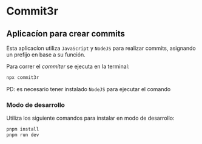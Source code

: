 # Commit3r
## Aplicacíon para crear commits

Esta aplicacíon utiliza `JavaScript` y `NodeJS` para realizar commits, asignando un prefijo en base a su función.

Para correr el *commiter* se ejecuta en la terminal:

```javascript
npx commit3r
```

PD: es necesario tener instalado `NodeJS` para ejecutar el comando

### Modo de desarrollo

Utiliza los siguiente comandos para instalar en modo de desarrollo:

```javascript
pnpm install
pnpm run dev
```